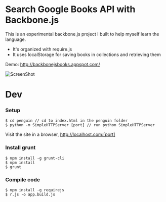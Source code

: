 # Search Google Books API with Backbone.js

This is an experimental backbone.js project I built to help myself learn the language.

* It's organized with require.js
* It uses localStorage for saving books in collections and retrieving them

Demo: http://backbonejsbooks.appspot.com/

![ScreenShot](https://raw.github.com/pashasc/backbone_books/screenshot/bb-screen.jpg)

# Dev

### Setup

	$ cd penguin // cd to index.html in the penguin folder
	$ python -m SimpleHTTPServer [port] // run python SimpleHTTPServer

Visit the site in a browser, http://localhost.com:[port]

### Install grunt

    $ npm install -g grunt-cli
    $ npm install
    $ grunt

### Compile code

    $ npm install -g requirejs
    $ r.js -o app.build.js
